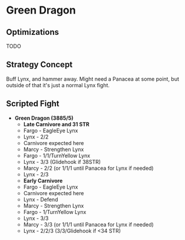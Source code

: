 # Green Dragon

## Optimizations

TODO

## Strategy Concept

Buff Lynx, and hammer away. Might need a Panacea at some point, but outside of
that it's just a normal Lynx fight.

## Scripted Fight

  * **Green Dragon (3885/5)**
    * **Late Carnivore and 31 STR**
    * Fargo - EagleEye Lynx
    * Lynx - 2/2
    * Carnivore expected here
    * Marcy - Strengthen Lynx
    * Fargo - 1/1/TurnYellow Lynx
    * Lynx - 3/3 (Glidehook if 38STR)
    * Marcy - 2/2 (or 1/1/1 until Panacea for Lynx if needed)
    * Lynx - 2/3
    * **Early Carnivore**
    * Fargo - EagleEye Lynx
    * Carnivore expected here
    * Lynx - Defend
    * Marcy - Strengthen Lynx
    * Fargo - 1/TurnYellow Lynx
    * Lynx - 3/3
    * Marcy - 3/3 (or 1/1/1 until Panacea for Lynx if needed)
    * Lynx - 2/2/3 (3/3/Glidehook if <34 STR)